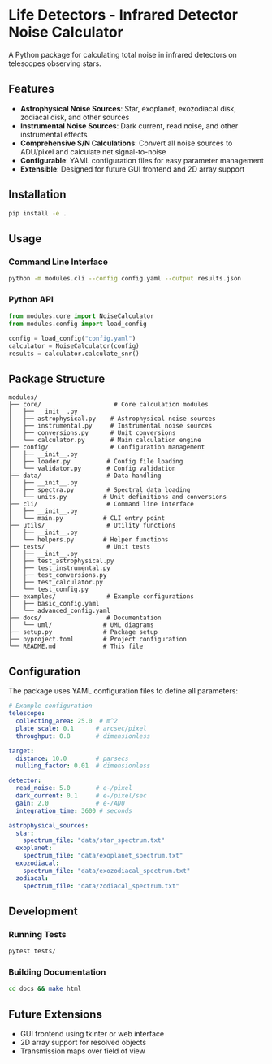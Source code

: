 # Life Detectors - Infrared Detector Noise Calculator

A Python package for calculating total noise in infrared detectors on telescopes observing stars.

## Features

- **Astrophysical Noise Sources**: Star, exoplanet, exozodiacal disk, zodiacal disk, and other sources
- **Instrumental Noise Sources**: Dark current, read noise, and other instrumental effects
- **Comprehensive S/N Calculations**: Convert all noise sources to ADU/pixel and calculate net signal-to-noise
- **Configurable**: YAML configuration files for easy parameter management
- **Extensible**: Designed for future GUI frontend and 2D array support

## Installation

```bash
pip install -e .
```

## Usage

### Command Line Interface

```bash
python -m modules.cli --config config.yaml --output results.json
```

### Python API

```python
from modules.core import NoiseCalculator
from modules.config import load_config

config = load_config("config.yaml")
calculator = NoiseCalculator(config)
results = calculator.calculate_snr()
```

## Package Structure

```
modules/
├── core/                    # Core calculation modules
│   ├── __init__.py
│   ├── astrophysical.py    # Astrophysical noise sources
│   ├── instrumental.py     # Instrumental noise sources
│   ├── conversions.py      # Unit conversions
│   └── calculator.py       # Main calculation engine
├── config/                 # Configuration management
│   ├── __init__.py
│   ├── loader.py          # Config file loading
│   └── validator.py       # Config validation
├── data/                  # Data handling
│   ├── __init__.py
│   ├── spectra.py         # Spectral data loading
│   └── units.py          # Unit definitions and conversions
├── cli/                   # Command line interface
│   ├── __init__.py
│   └── main.py           # CLI entry point
├── utils/                 # Utility functions
│   ├── __init__.py
│   └── helpers.py        # Helper functions
├── tests/                 # Unit tests
│   ├── __init__.py
│   ├── test_astrophysical.py
│   ├── test_instrumental.py
│   ├── test_conversions.py
│   ├── test_calculator.py
│   └── test_config.py
├── examples/              # Example configurations
│   ├── basic_config.yaml
│   └── advanced_config.yaml
├── docs/                  # Documentation
│   └── uml/              # UML diagrams
├── setup.py              # Package setup
├── pyproject.toml        # Project configuration
└── README.md             # This file
```

## Configuration

The package uses YAML configuration files to define all parameters:

```yaml
# Example configuration
telescope:
  collecting_area: 25.0  # m^2
  plate_scale: 0.1      # arcsec/pixel
  throughput: 0.8       # dimensionless

target:
  distance: 10.0        # parsecs
  nulling_factor: 0.01  # dimensionless

detector:
  read_noise: 5.0       # e-/pixel
  dark_current: 0.1     # e-/pixel/sec
  gain: 2.0             # e-/ADU
  integration_time: 3600 # seconds

astrophysical_sources:
  star:
    spectrum_file: "data/star_spectrum.txt"
  exoplanet:
    spectrum_file: "data/exoplanet_spectrum.txt"
  exozodiacal:
    spectrum_file: "data/exozodiacal_spectrum.txt"
  zodiacal:
    spectrum_file: "data/zodiacal_spectrum.txt"
```

## Development

### Running Tests

```bash
pytest tests/
```

### Building Documentation

```bash
cd docs && make html
```

## Future Extensions

- GUI frontend using tkinter or web interface
- 2D array support for resolved objects
- Transmission maps over field of view